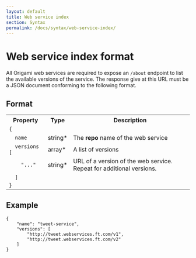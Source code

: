 ```yaml
---
layout: default
title: Web service index
section: Syntax
permalink: /docs/syntax/web-service-index/
---
```


# Web service index format

All Origami web services are required to expose an `/about` endpoint to list the available versions of the service.  The response give at this URL must be a JSON document conforming to the following format.

## Format

<table>
<tr>
	<th>Property</th>
	<th>Type</th>
	<th>Description</th>
</tr><tr>
	<td><code>{</code></td>
	<td></td>
	<td></td>
</tr><tr>
	<td><code>&nbsp;&nbsp;name</code></td>
	<td>string*</td>
	<td>The <b>repo</b> name of the web service</td>
</tr><tr>
	<td><code>&nbsp;&nbsp;versions [</code></td>
	<td>array*</td>
	<td>A list of versions</td>
</tr><tr>
	<td><code>&nbsp;&nbsp;&nbsp;&nbsp;"..."</code></td>
	<td>string*</td>
	<td>URL of a version of the web service.  Repeat for additional versions.</td>
</tr><tr>
	<td><code>&nbsp;&nbsp;]</code></td>
	<td></td>
	<td></td>
</tr><tr>
	<td><code>}</code></td>
	<td></td>
	<td></td>
</tr>
</table>

## Example

	{
		"name": "tweet-service",
		"versions": [
			"http://tweet.webservices.ft.com/v1",
			"http://tweet.webservices.ft.com/v2"
		]
	}
